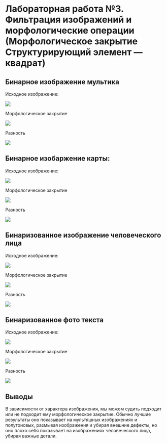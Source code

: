 # Лабораторная работа №3. Фильтрация изображений и морфологические операции (Морфологическое закрытие Структурирующий элемент — квадрат) 


## Бинарное изображение мультика
Исходное изображение:

![](src/mike_grayscale_image.bmp)

Морфологическое закрытие

![](closed/closed_mike.bmp)

Разность

![](difference/difference_mike.bmp)

## Бинарное изобаржение карты:
Исходное изображение:

![](src/cart_grayscale_image.bmp)

Морфологическое закрытие

![](closed/closed_cart.bmp)

Разность

![](difference/difference_cart.bmp)

## Бинаризованное изображение человеческого лица
Исходное изображение:

![](src/elon_grayscale_image.bmp)

Морфологическое закрытие

![](closed/closed_elon.bmp)

Разность

![](difference/difference_elon.bmp)

## Бинаризованное фото текста
Исходное изображение:

![](src/text_grayscale_image.bmp)

Морфологическое закрытие

![](closed/closed_text.bmp)

Разность

![](difference/difference_text.bmp)

## Выводы
В зависимости от характера изображения, мы можем судить подходит или не подходит ему морфологическое закрытие. 
Обычно лучшие результаты оно показывает на мультяшных изображениях и полутоновых, размывая изображения и убирая внешние 
дефекты, но оно плохо себя показывает на изображениях человеческого лица, убирая важные детали.
